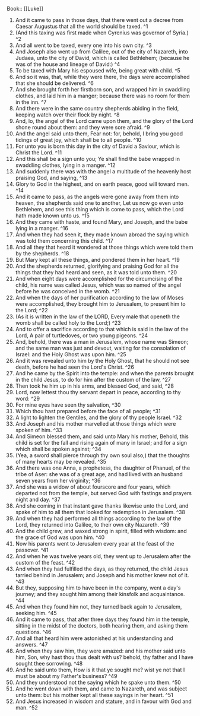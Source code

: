  Book:: [[Luke]]
 1. And it came to pass in those days, that there went out a decree from Caesar Augustus that all the world should be taxed. ^1
 2. (And this taxing was first made when Cyrenius was governor of Syria.) ^2
 3. And all went to be taxed, every one into his own city. ^3
 4. And Joseph also went up from Galilee, out of the city of Nazareth, into Judaea, unto the city of David, which is called Bethlehem; (because he was of the house and lineage of David:) ^4
 5. To be taxed with Mary his espoused wife, being great with child. ^5
 6. And so it was, that, while they were there, the days were accomplished that she should be delivered. ^6
 7. And she brought forth her firstborn son, and wrapped him in swaddling clothes, and laid him in a manger; because there was no room for them in the inn. ^7
 8. And there were in the same country shepherds abiding in the field, keeping watch over their flock by night. ^8
 9. And, lo, the angel of the Lord came upon them, and the glory of the Lord shone round about them: and they were sore afraid. ^9
 10. And the angel said unto them, Fear not: for, behold, I bring you good tidings of great joy, which shall be to all people. ^10
 11. For unto you is born this day in the city of David a Saviour, which is Christ the Lord. ^11
 12. And this shall be a sign unto you; Ye shall find the babe wrapped in swaddling clothes, lying in a manger. ^12
 13. And suddenly there was with the angel a multitude of the heavenly host praising God, and saying, ^13
 14. Glory to God in the highest, and on earth peace, good will toward men. ^14
 15. And it came to pass, as the angels were gone away from them into heaven, the shepherds said one to another, Let us now go even unto Bethlehem, and see this thing which is come to pass, which the Lord hath made known unto us. ^15
 16. And they came with haste, and found Mary, and Joseph, and the babe lying in a manger. ^16
 17. And when they had seen it, they made known abroad the saying which was told them concerning this child. ^17
 18. And all they that heard it wondered at those things which were told them by the shepherds. ^18
 19. But Mary kept all these things, and pondered them in her heart. ^19
 20. And the shepherds returned, glorifying and praising God for all the things that they had heard and seen, as it was told unto them. ^20
 21. And when eight days were accomplished for the circumcising of the child, his name was called Jesus, which was so named of the angel before he was conceived in the womb. ^21
 22. And when the days of her purification according to the law of Moses were accomplished, they brought him to Jerusalem, to present him to the Lord; ^22
 23. (As it is written in the law of the LORD, Every male that openeth the womb shall be called holy to the Lord;) ^23
 24. And to offer a sacrifice according to that which is said in the law of the Lord, A pair of turtledoves, or two young pigeons. ^24
 25. And, behold, there was a man in Jerusalem, whose name was Simeon; and the same man was just and devout, waiting for the consolation of Israel: and the Holy Ghost was upon him. ^25
 26. And it was revealed unto him by the Holy Ghost, that he should not see death, before he had seen the Lord's Christ. ^26
 27. And he came by the Spirit into the temple: and when the parents brought in the child Jesus, to do for him after the custom of the law, ^27
 28. Then took he him up in his arms, and blessed God, and said, ^28
 29. Lord, now lettest thou thy servant depart in peace, according to thy word: ^29
 30. For mine eyes have seen thy salvation, ^30
 31. Which thou hast prepared before the face of all people; ^31
 32. A light to lighten the Gentiles, and the glory of thy people Israel. ^32
 33. And Joseph and his mother marvelled at those things which were spoken of him. ^33
 34. And Simeon blessed them, and said unto Mary his mother, Behold, this child is set for the fall and rising again of many in Israel; and for a sign which shall be spoken against; ^34
 35. (Yea, a sword shall pierce through thy own soul also,) that the thoughts of many hearts may be revealed. ^35
 36. And there was one Anna, a prophetess, the daughter of Phanuel, of the tribe of Aser: she was of a great age, and had lived with an husband seven years from her virginity; ^36
 37. And she was a widow of about fourscore and four years, which departed not from the temple, but served God with fastings and prayers night and day. ^37
 38. And she coming in that instant gave thanks likewise unto the Lord, and spake of him to all them that looked for redemption in Jerusalem. ^38
 39. And when they had performed all things according to the law of the Lord, they returned into Galilee, to their own city Nazareth. ^39
 40. And the child grew, and waxed strong in spirit, filled with wisdom: and the grace of God was upon him. ^40
 41. Now his parents went to Jerusalem every year at the feast of the passover. ^41
 42. And when he was twelve years old, they went up to Jerusalem after the custom of the feast. ^42
 43. And when they had fulfilled the days, as they returned, the child Jesus tarried behind in Jerusalem; and Joseph and his mother knew not of it. ^43
 44. But they, supposing him to have been in the company, went a day's journey; and they sought him among their kinsfolk and acquaintance. ^44
 45. And when they found him not, they turned back again to Jerusalem, seeking him. ^45
 46. And it came to pass, that after three days they found him in the temple, sitting in the midst of the doctors, both hearing them, and asking them questions. ^46
 47. And all that heard him were astonished at his understanding and answers. ^47
 48. And when they saw him, they were amazed: and his mother said unto him, Son, why hast thou thus dealt with us? behold, thy father and I have sought thee sorrowing. ^48
 49. And he said unto them, How is it that ye sought me? wist ye not that I must be about my Father's business? ^49
 50. And they understood not the saying which he spake unto them. ^50
 51. And he went down with them, and came to Nazareth, and was subject unto them: but his mother kept all these sayings in her heart. ^51
 52. And Jesus increased in wisdom and stature, and in favour with God and man. ^52
